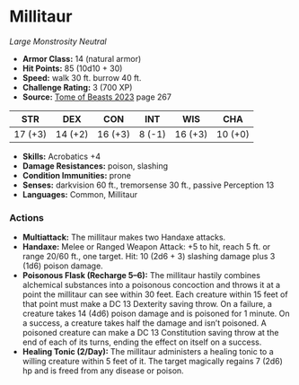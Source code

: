 # Millitaur

*Large* *Monstrosity* *Neutral*

- **Armor Class:** 14 (natural armor)
- **Hit Points:** 85 (10d10 + 30)
- **Speed:** walk 30 ft. burrow 40 ft.
- **Challenge Rating:** 3 (700 XP)
- **Source:** [Tome of Beasts 2023](https://koboldpress.com/kpstore/product/tome-of-beasts-1-2023-edition/) page 267

| STR | DEX | CON | INT | WIS | CHA |
| --- | --- | --- | --- | --- | --- |
| 17 (+3) | 14 (+2) | 16 (+3) | 8 (-1) | 16 (+3) | 10 (+0) |

- **Skills:** Acrobatics +4
- **Damage Resistances:** poison, slashing
- **Condition Immunities:** prone
- **Senses:** darkvision 60 ft., tremorsense 30 ft., passive Perception 13
- **Languages:** Common, Millitaur

### Actions

- **Multiattack:** The millitaur makes two Handaxe attacks.
- **Handaxe:** Melee or Ranged Weapon Attack: +5 to hit, reach 5 ft. or range 20/60 ft., one target. Hit: 10 (2d6 + 3) slashing damage plus 3 (1d6) poison damage.
- **Poisonous Flask (Recharge 5–6):** The millitaur hastily combines alchemical substances into a poisonous concoction and throws it at a point the millitaur can see within 30 feet. Each creature within 15 feet of that point must make a DC 13 Dexterity saving throw. On a failure, a creature takes 14 (4d6) poison damage and is poisoned for 1 minute. On a success, a creature takes half the damage and isn’t poisoned. A poisoned creature can make a DC 13 Constitution saving throw at the end of each of its turns, ending the effect on itself on a success.
- **Healing Tonic (2/Day):** The millitaur administers a healing tonic to a willing creature within 5 feet of it. The target magically regains 7 (2d6) hp and is freed from any disease or poison.
